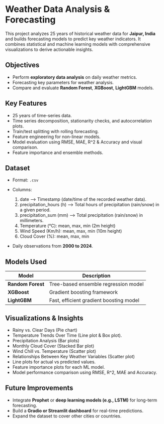 # Weather Data Analysis & Forecasting
This project analyzes 25 years of historical weather data for **Jaipur, India** and builds forecasting models to predict key weather indicators. It combines statistical and machine learning models with comprehensive visualizations to derive actionable insights.

## Objectives
- Perform **exploratory data analysis** on daily weather metrics.
- Forecasting key parameters for weather analysis.
- Compare and evaluate **Random Forest**, **XGBoost**, **LightGBM** models.

## Key Features
- 25 years of time-series data.
- Time series decomposition, stationarity checks, and autocorrelation plots.
- Train/test splitting with rolling forecasting.
- Feature engineering for non-linear models.
- Model evaluation using RMSE, MAE, R^2 & Accuracy and visual comparison.
- Feature importance and ensemble methods.

## Dataset
- Format: `.csv`
- Columns:
  1) date –> Timestamp (date/time of the recorded weather data).
  2) precipitation_hours (h) –> Total hours of precipitation (rain/snow) in a given period.
  3) precipitation_sum (mm) –> Total precipitation (rain/snow) in millimeters.
  4) Temperature (°C): mean, max, min (2m height)
  5) Wind Speed (Km/h): mean, max, min (10m height)
  6) Cloud Cover (%): mean, max, min 

- Daily observations from **2000 to 2024**.

## Models Used
| Model                 | Description                                      |
|-----------------------|--------------------------------------------------|      
| **Random Forest**     | Tree-based ensemble regression model             |
| **XGBoost**           | Gradient boosting framework                      |
| **LightGBM**          | Fast, efficient gradient boosting model          |

## Visualizations & Insights
- Rainy vs. Clear Days (Pie chart)
- Temperature Trends Over Time (Line plot & Box plot).
- Precipitation Analysis (Bar plots)
- Monthly Cloud Cover (Stacked Bar plot)
- Wind Chill vs. Temperature (Scatter plot)
- Relationships Between Key Weather Variables (Scatter plot)
- Line plots for actual vs predicted values.
- Feature importance plots for each ML model.
- Model performance comparison using RMSE, R^2, MAE and Accuracy.

## Future Improvements
- Integrate **Prophet** or **deep learning models (e.g., LSTM)** for long-term forecasting.
- Build a **Gradio or Streamlit dashboard** for real-time predictions.
- Expand the dataset to cover other cities or countries.

